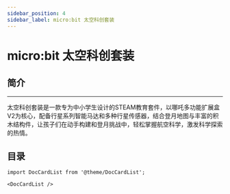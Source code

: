 ```yaml
---
sidebar_position: 4
sidebar_label: micro:bit 太空科创套装
---
```


# micro:bit 太空科创套装

## 简介
---

太空科创套装是一款专为中小学生设计的STEAM教育套件，以哪吒多功能扩展盒V2为核心，配备行星系列智能马达和多种行星传感器，结合登月地图与丰富的积木结构件，让孩子们在动手构建和登月挑战中，轻松掌握航空科学，激发科学探索的热情。


## 目录

```mdx-code-block
import DocCardList from '@theme/DocCardList';

<DocCardList />
```
